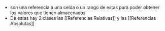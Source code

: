 - son una referencia a una celda o un rango de estas para poder obtener los valores que tienen almacenados
- De estas hay 2 clases las [[Referencias Relativas]] y las [[Referencias Absolutas]]